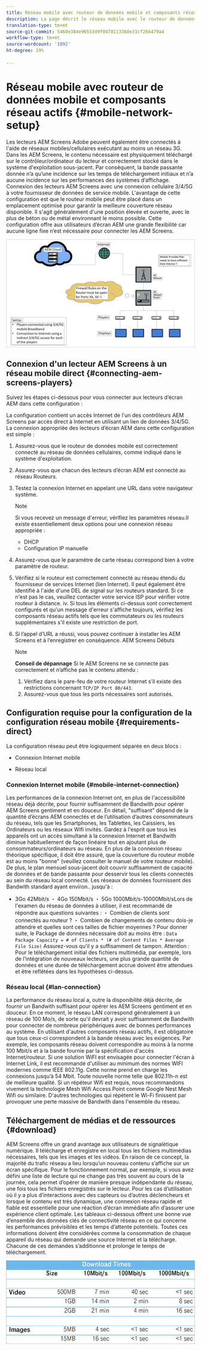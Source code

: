 ```yaml
---
title: Réseau mobile avec routeur de données mobile et composants réseau actifs
description: La page décrit le réseau mobile avec le routeur de données mobile et les composants réseau actifs
translation-type: tm+mt
source-git-commit: 5460e384e96553d9f0478113368e31cf266479a4
workflow-type: tm+mt
source-wordcount: '1092'
ht-degree: 19%

---
```



# Réseau mobile avec routeur de données mobile et composants réseau actifs {#mobile-network-setup}

Les lecteurs AEM Screens Adobe peuvent également être connectés à l&#39;aide de réseaux mobiles/cellulaires exécutant au moins un réseau 3G.
Dans les AEM Screens, le contenu nécessaire est physiquement téléchargé sur le contrôleur/ordinateur du lecteur et correctement stocké dans le système d&#39;exploitation sous-jacent. Par conséquent, la bande passante donnée n’a qu’une incidence sur les temps de téléchargement initiaux et n’a aucune incidence sur les performances des systèmes d’affichage.
Connexion des lecteurs AEM Screens avec une connexion cellulaire 3/4/5G à votre fournisseur de données de service mobile. L&#39;avantage de cette configuration est que le routeur mobile peut être placé dans un emplacement optimisé pour garantir la meilleure couverture réseau disponible. Il s&#39;agit généralement d&#39;une position élevée et ouverte, avec le plus de béton ou de métal environnant le moins possible.
Cette configuration offre aux utilisateurs d’écran AEM une grande flexibilité car aucune ligne fixe n’est nécessaire pour connecter les AEM Screens.

![](/help/using/assets/mobile-network-1.png)

## Connexion d&#39;un lecteur AEM Screens à un réseau mobile direct {#connecting-aem-screens-players}

Suivez les étapes ci-dessous pour vous connecter aux lecteurs d’écran AEM dans cette configuration :

La configuration contient un accès Internet de l&#39;un des contrôleurs AEM Screens par accès direct à Internet en utilisant un lien de données 3/4/5G.
La connexion appropriée des lecteurs d’écran AEM dans cette configuration est simple :

1. Assurez-vous que le routeur de données mobile est correctement connecté au réseau de données cellulaires, comme indiqué dans le système d&#39;exploitation.
1. Assurez-vous que chacun des lecteurs d’écran AEM est connecté au réseau Routeurs.
1. Testez la connexion Internet en appelant une URL dans votre navigateur système.
   >[!NOTE]
   >Si vous recevez un message d&#39;erreur, vérifiez les paramètres réseau.Il existe essentiellement deux options pour une connexion réseau appropriée :
   >* DHCP
   >* Configuration IP manuelle


1. Assurez-vous que le paramètre de carte réseau correspond bien à votre paramètre de routeur.
1. Vérifiez si le routeur est correctement connecté au réseau étendu du fournisseur de services Internet (lien Internet). Il peut également être identifié à l&#39;aide d&#39;une DEL de signal sur les routeurs standard. Si ce n&#39;est pas le cas, veuillez contacter votre service ISP pour vérifier votre routeur à distance.
iv. Si tous les éléments ci-dessus sont correctement configurés et qu&#39;un message d&#39;erreur s&#39;affiche toujours, vérifiez les composants réseau actifs tels que les commutateurs ou les routeurs supplémentaires s&#39;il existe une restriction de port.
1. Si l’appel d’URL a réussi, vous pouvez continuer à installer les AEM Screens et à l’enregistrer en conséquence. AEM Screens Débuts

   >[!NOTE]
   >**Conseil de dépannage**
   >Si le AEM Screens ne se connecte pas correctement et n’affiche pas le contenu attendu :
   >
   >1. Vérifiez dans le pare-feu de votre routeur Internet s’il existe des restrictions concernant `TCP/IP Port 80/443`.
   >1. Assurez-vous que tous les ports nécessaires sont autorisés.



## Configuration requise pour la configuration de la configuration réseau mobile {#requirements-direct}

La configuration réseau peut être logiquement séparée en deux blocs :

* Connexion Internet mobile

* Réseau local

### Connexion Internet mobile {#mobile-internet-connection}

Les performances de la connexion Internet ont, en plus de l&#39;accessibilité réseau déjà décrite, pour fournir suffisamment de Bandwith pour opérer AEM Screens gentiment et en douceur. En détail, &quot;suffisant&quot; dépend de la quantité d’écrans AEM connectés et de l’utilisation d’autres consommateurs du réseau, tels que les Smartphones, les Tablettes, les Caissiers, les Ordinateurs ou les réseaux Wifi invités.
Gardez à l&#39;esprit que tous les appareils ont un accès simultané à la connexion Internet et Bandwith diminue habituellement de façon linéaire tout en ajoutant plus de consommateurs/ordinateurs au réseau.
En plus de la connexion réseau théorique spécifique, il doit être assuré, que la couverture du routeur mobile est au moins &quot;bonne&quot; (veuillez consulter le manuel de votre routeur mobile). De plus, le plan mensuel sous-jacent doit couvrir suffisamment de capacité de données et de bande passante pour desservir tous les clients connectés au sein du réseau local connecté.
Les réseaux de données fournissent des Bandwith standard ayant environ.. jusqu&#39;à :
* 3Go 42Mbit/s ・ 4Go 150Mbit/s ・ 5Go 1000Mbit/s-10000Mbit/sLors de l&#39;examen du réseau de données à utiliser, il est recommandé de répondre aux questions suivantes :
・ Combien de clients sont connectés au routeur ?
・ Combien de changements de contenu dois-je attendre et quelles sont ces tailles de fichier moyennes ?
Pour donner suite, le Package de données nécessaire doit au moins être :
   `Data Package Capacity = # of Clients * (# of Content Files * Average File Size)`
Assurez-vous qu&#39;il y a suffisamment de tampon.
Attention : Pour le téléchargement initial des fichiers multimédia, par exemple, lors de l’intégration de nouveaux lecteurs, une plus grande quantité de données et une durée de téléchargement accrue doivent être attendues et être reflétées dans les hypothèses ci-dessus.


### Réseau local {#lan-connection}

La performance du réseau local a, outre la disponibilité déjà décrite, de fournir un Bandwith suffisant pour opérer les AEM Screens gentiment et en douceur. En ce moment, le réseau LAN correspond généralement à un réseau de 100 Mo/s, de sorte qu&#39;il devrait y avoir suffisamment de Bandwith pour connecter de nombreux périphériques avec de bonnes performances au système. En utilisant d&#39;autres composants réseau actifs, il est obligatoire que tous ceux-ci correspondent à la bande réseau avec les exigences. Par exemple, les composants réseau doivent correspondre au moins à la norme 100 Mbit/s et à la bande fournie par la spécification d&#39;accès Internet/routeur.
Si une solution WiFI est envisagée pour connecter l&#39;écran à Internet Link, il est recommandé d&#39;utiliser au minimum des normes WIFI modernes comme IEEE 802.11g. Cette norme prend en charge les connexions jusqu’à 54 Mbit. Toute nouvelle norme telle que 802.11h-n est de meilleure qualité. Si un répéteur Wifi est requis, nous recommandons vivement la technologie Mesh Wifi Access Point comme Google Nest Mesh Wifi ou similaire.
D&#39;autres technologies qui répètent le Wi-Fi finissent par provoquer une perte massive de Bandwith dans l&#39;ensemble du réseau.

## Téléchargement de médias et de ressources {#download}

AEM Screens offre un grand avantage aux utilisateurs de signalétique numérique. Il télécharge et enregistre en local tous les fichiers multimédias nécessaires, tels que les images et les vidéos. En raison de ce concept, la majorité du trafic réseau a lieu lorsqu’un nouveau contenu s’affiche sur un écran spécifique.
Pour le fonctionnement normal, par exemple, si vous avez défini une liste de lecture qui ne change pas très souvent au cours de la journée, cela permet d’opérer de manière presque indépendante du réseau, une fois tous les fichiers enregistrés sur le lecteur.
Pour les cas d’utilisation où il y a plus d’interactions avec des capteurs ou d’autres déclencheurs et lorsque le contenu est très dynamique, une connexion réseau rapide et fiable est essentielle pour une réaction d’écran immédiate afin d’assurer une expérience client optimale.
Les tableaux ci-dessous offrent une bonne vue d’ensemble des données clés de connectivité réseau en ce qui concerne les performances prévisibles et les temps d’attente potentiels.
Toutes ces informations doivent être considérées comme la consommation de chaque appareil du réseau qui demande une source Internet et la télécharge. Chacune de ces demandes s’additionne et prolonge le temps de téléchargement.

![](/help/using/assets/mobile-router-download.png)



